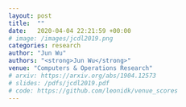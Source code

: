 ```yaml
---
layout: post
title:  ""
date:   2020-04-04 22:21:59 +00:00
# image: /images/jcdl2019.png
categories: research
author: "Jun Wu"
authors: "<strong>Jun Wu</strong>"
venue: "Computers & Operations Research"
# arxiv: https://arxiv.org/abs/1904.12573
# slides: /pdfs/jcdl2019.pdf
# code: https://github.com/leonidk/venue_scores
---
```

